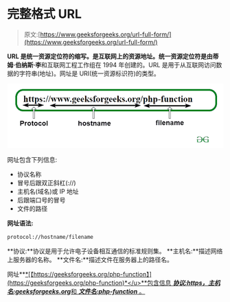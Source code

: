 # 完整格式 URL

> 原文:[https://www.geeksforgeeks.org/url-full-form/](https://www.geeksforgeeks.org/url-full-form/)

**URL 是统一资源定位符的缩写。**是互联网上的资源地址。统一资源定位符是由**蒂姆·伯纳斯·李**和互联网工程工作组在 1994 年创建的。URL 是用于从互联网访问数据的字符串(地址)。网址是 URI(统一资源标识符)的类型。

![](img/949ece2793f7cd49b5abee0560654780.png)

网址包含下列信息:

*   协议名称
*   冒号后跟双正斜杠(://)
*   主机名(域名)或 IP 地址
*   后跟端口号的冒号
*   文件的路径

**网址语法:**

```html
protocol://hostname/filename
```

**协议:**协议是用于允许电子设备相互通信的标准规则集。
**主机名:**描述网络上服务器的名称。
**文件名:**描述文件在服务器上的路径名。

网址**<u>*[【https://geeksforgeeks.org/php-function】](https://geeksforgeeks.org/php-function)*</u>**包含信息 ***协议:https，主机名:geeksforgeeks.org***和 ***文件名:php-function*** 。